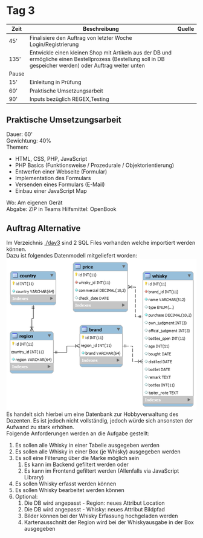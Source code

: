 # Tag 3
| Zeit | Beschreibung | Quelle |
| --- | --- | --- |
| 45' | Finalisiere den Auftrag von letzter Woche<br>Login/Registrierung | |
| 135' | Entwickle einen kleinen Shop mit Artikeln aus der DB und ermögliche einen Bestellprozess (Bestellung soll in DB gespeicher werden) oder Auftrag weiter unten | |
| Pause | | |
| 15' | Einleitung in Prüfung | | |
| 60' | Praktische Umsetzungsarbeit | | |
| 90' | Inputs bezüglich REGEX,Testing | | |

## Praktische Umsetzungsarbeit
Dauer: 60'  
Gewichtung: 40%  
Themen:  
- HTML, CSS, PHP, JavaScript
- PHP Basics (Funktionsweise / Prozedurale / Objektorientierung)
- Entwerfen einer Webseite (Formular)
- Implementation des Formulars
- Versenden eines Formulars (E-Mail)
- Einbau einer JavaScript Map

Wo: Am eigenen Gerät  
Abgabe: ZIP in Teams
Hilfsmittel: OpenBook


## Auftrag Alternative
Im Verzeichnis [./day3](./day3) sind 2 SQL Files vorhanden welche importiert werden können.  
Dazu ist folgendes Datenmodell mitgeliefert worden:  
![ERD](./day3/db_model.png)  
Es handelt sich hierbei um eine Datenbank zur Hobbyverwaltung des Dozenten.
Es ist jedoch nicht vollständig, jedoch würde sich ansonsten der Aufwand zu stark erhöhen.  
Folgende Anforderungen werden an die Aufgabe gestellt:  
1. Es sollen alle Whisky in einer Tabelle ausgegeben werden
2. Es sollen alle Whisky in einer Box (je Whisky) ausgegeben werden
3. Es soll eine Filterung über die Marke möglich sein
   1. Es kann im Backend gefiltert werden oder
   2. Es kann im Frontend gefiltert werden (Allenfalls via JavaScript Library)
4. Es sollen Whisky erfasst werden können
5. Es sollen Whisky bearbeitet werden können
6. Optional:
   1. Die DB wird angepasst - Region: neues Attribut Location
   2. Die DB wird angepasst - Whisky: neues Attribut Bildpfad
   3. Bilder können bei der Whisky Erfassung hochgeladen werden
   4. Kartenausschnitt der Region wird bei der Whiskyausgabe in der Box ausgegeben
